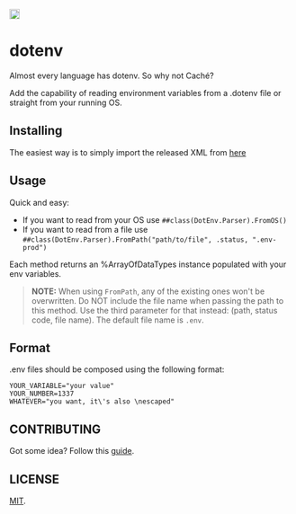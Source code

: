 <p>
    <img src="https://img.shields.io/badge/Port-enabled-green.svg" height="18">
</p>

# dotenv

Almost every language has dotenv. So why not Caché?

Add the capability of reading environment variables from a .dotenv file or straight from your running OS.

## Installing

The easiest way is to simply import the released XML from [here](https://github.com/rfns/dotenv/releases/download/v1.0.0/dotenv-v1.0.0.xml)

## Usage

Quick and easy:

* If you want to read from your OS use `##class(DotEnv.Parser).FromOS()`
* If you want to read from a file use `##class(DotEnv.Parser).FromPath("path/to/file", .status, ".env-prod")`

Each method returns an %ArrayOfDataTypes instance populated with your env variables. 

> __NOTE:__ When using `FromPath`, any of the existing ones won't be overwritten. Do NOT include the file name when passing the path to this method. Use the third parameter for that instead: (path, status code, file name). The default file name is `.env`.

## Format

.env files should be composed using the following format:

```
YOUR_VARIABLE="your value"
YOUR_NUMBER=1337
WHATEVER="you want, it\'s also \nescaped"
```

## CONTRIBUTING

Got some idea? Follow this [guide](https://github.com/rfns/dotenv/blob/master/CONTRIBUTING.md).

## LICENSE

[MIT](https://github.com/rfns/dotenv/blob/master/LICENSE).
